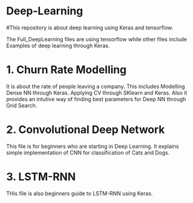 # Deep-Learning

#This repository is about deep learning using Keras and tensorflow.

The Full_DeepLearning files are using tensorflow while other files include Examples of deep learning through Keras.

# 1. Churn Rate Modelling
 It is about the rate of people leaving a company. This includes Modelling Dense NN through Keras. Applying CV through SKlearn and Keras.
 Also it provides an intutive way of finding best parameters for Deep NN through Grid Search.
 
 # 2. Convolutional Deep Network
 
This file is for beginners who are starting in Deep Learning. It explains simple implementation of CNN for classification of Cats and Dogs.

# 3. LSTM-RNN

THis file is also beginners guide to LSTM-RNN using Keras.
 
